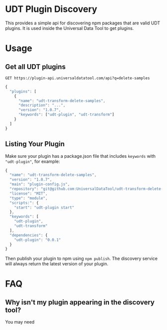 # UDT Plugin Discovery

This provides a simple api for discovering npm packages that are valid UDT plugins. It is used inside the Universal Data Tool to get plugins.

# Usage

## Get all UDT plugins

`GET https://plugin-api.universaldatatool.com/api?q=delete-samples`

```javascript
{
  "plugins": [
    {
      "name": "udt-transform-delete-samples",
      "description": "...",
      "version": "1.0.7",
      "keywords": ["udt-plugin", "udt-transform"]
    }
  ]
}
```

## Listing Your Plugin

Make sure your plugin has a package.json file that includes `keywords` with `"udt-plugin"`, for example:

```javascript
{
  "name": "udt-transform-delete-samples",
  "version": "1.0.7",
  "main": "plugin-config.js",
  "repository": "git@github.com:UniversalDataTool/udt-transform-delete-samples.git",
  "license": "MIT",
  "type": "module",
  "scripts:": {
    "start": "udt-plugin start"
  },
  "keywords": [
    "udt-plugin",
    "udt-transform"
  ],
  "dependencies": {
    "udt-plugin": "0.0.1"
  }
}
```


Then publish your plugin to npm using `npm publish`. The discovery service will always
return the latest version of your plugin.

# FAQ

## Why isn't my plugin appearing in the discovery tool?

You may need
